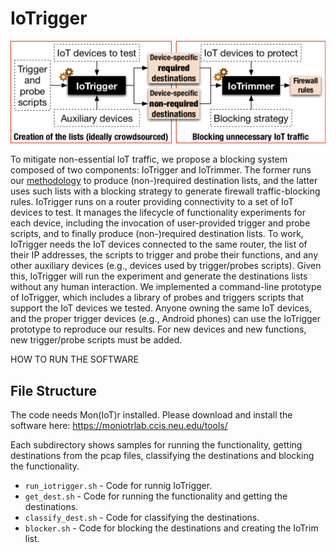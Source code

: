 # IoTrigger

<img src="https://raw.githubusercontent.com/IoTrim/iotrimlist/master/system.png" width="1000"/>

To mitigate non-essential IoT traffic, we propose a blocking system composed of two components: IoTrigger and IoTrimmer. The former runs our <a href="http://iotrim.net">methodology</a> to produce (non-)required destination lists, and the latter uses such lists with a blocking strategy to generate firewall traffic-blocking rules. 
IoTrigger runs on a router providing connectivity to a set of IoT devices to test. It manages the lifecycle of functionality experiments for each device, including the invocation of user-provided trigger and probe scripts, and to finally produce (non-)required destination lists. To work, IoTrigger needs the IoT devices connected to the same router, the list of their IP addresses, the scripts to trigger and probe their functions, and any other auxiliary devices (e.g., devices used by trigger/probes scripts). Given this, IoTrigger will run the experiment and generate the destinations lists without any human interaction. We implemented a command-line prototype of IoTrigger, which includes a library of probes and triggers scripts that support the IoT devices we tested. Anyone owning the same IoT devices, and the proper trigger devices (e.g., Android phones) can use the IoTrigger prototype to reproduce our results. For new devices and new functions, new trigger/probe scripts must be added.

HOW TO RUN THE SOFTWARE
## File Structure 

The code needs Mon(IoT)r installed. Please download and install the software here: https://moniotrlab.ccis.neu.edu/tools/

Each subdirectory shows samples for running the functionality, getting destinations from the pcap files, classifying  the destinations and blocking the functionality.

- `run_iotrigger.sh` - Code for runnig IoTrigger.
- `get_dest.sh` - Code for running the functionality and getting the destinations.
- `classify_dest.sh` - Code for classifying the destinations.
- `blocker.sh` - Code for blocking the destinations and creating the IoTrim list. 

